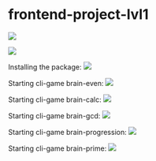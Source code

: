 # frontend-project-lvl1
<a href="https://codeclimate.com/github/spkgdru/frontend-project-lvl1/maintainability"><img src="https://api.codeclimate.com/v1/badges/3d550664e10c423bc4f6/maintainability" /></a>

<a href="https://travis-ci.org/spkgdru/frontend-project-lvl1.svg?branch=master">
<img src="https://travis-ci.org/spkgdru/frontend-project-lvl1.svg"></a>


Installing the package:
<a href="https://asciinema.org/a/UhyTtLhncMCONOGBEmHcDzOva" target="_blank"><img src="https://asciinema.org/a/UhyTtLhncMCONOGBEmHcDzOva.svg" /></a>

Starting cli-game brain-even:
<a href="https://asciinema.org/a/4VzCkIsM6pyTT8RDIWw94EvSh" target="_blank"><img src="https://asciinema.org/a/4VzCkIsM6pyTT8RDIWw94EvSh.svg" /></a>

Starting cli-game brain-calc:
<a href="https://asciinema.org/a/q04OyNvcwasC37kg91flAjXGk" target="_blank"><img src="https://asciinema.org/a/q04OyNvcwasC37kg91flAjXGk.svg" /></a>

Starting cli-game brain-gcd:
<a href="https://asciinema.org/a/0sakVb9cse0Vi6LD3zcTUXRSv" target="_blank"><img src="https://asciinema.org/a/0sakVb9cse0Vi6LD3zcTUXRSv.svg" /></a>

Starting cli-game brain-progression:
<a href="https://asciinema.org/a/EhNKkJZSYe6FswtnNXhJb1BFe" target="_blank"><img src="https://asciinema.org/a/EhNKkJZSYe6FswtnNXhJb1BFe.svg" /></a>

Starting cli-game brain-prime:
<a href="https://asciinema.org/a/17YKyZkUDvOvTn47JTGXn38Dl" target="_blank"><img src="https://asciinema.org/a/17YKyZkUDvOvTn47JTGXn38Dl.svg" /></a>


